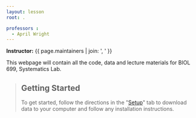 ```yaml
---
layout: lesson
root: .

professors :
  - April Wright
---
```


**Instructor:** {{ page.maintainers | join: ', ' }}

This webpage will contain all the code, data and lecture materials for BIOL 699, Systematics Lab.


> ## Getting Started
>
> To get started, follow the directions in the "[Setup](setup/)" tab to 
> download data to your computer and follow any installation instructions.
>


